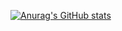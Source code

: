 [![Anurag's GitHub stats](https://github-readme-stats.vercel.app/api?username=ZhuYun97)](https://github.com/anuraghazra/github-readme-stats&show_icons=true&theme=radical)
